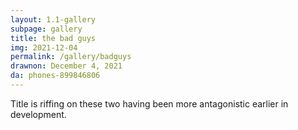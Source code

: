 ```yaml
---
layout: 1.1-gallery
subpage: gallery
title: the bad guys
img: 2021-12-04
permalink: /gallery/badguys
drawnon: December 4, 2021
da: phones-899846806
---
```

Title is riffing on these two having been more antagonistic earlier in development.
